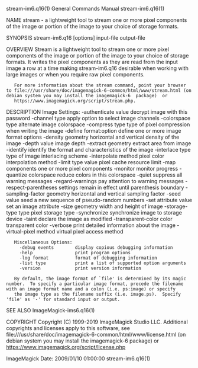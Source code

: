 stream-im6.q16(1)                                                                          General Commands Manual                                                                          stream-im6.q16(1)

NAME
       stream - a lightweight tool to stream one or more pixel components of the image or portion of the image to your choice of storage formats.

SYNOPSIS
       stream-im6.q16 [options] input-file output-file

OVERVIEW
       Stream  is a lightweight tool to stream one or more pixel components of the image or portion of the image to your choice of storage formats.  It writes the pixel components as they are read from the
       input image a row at a time making stream-im6.q16 desirable when working with large images or when you require raw pixel components.

       For more information about the stream command, point your browser to file:///usr/share/doc/imagemagick-6-common/html/www/stream.html (on debian system you may install the imagemagick-6  package)  or
       https://www.imagemagick.org/script/stream.php.

DESCRIPTION
       Image Settings:
         -authenticate value  decrypt image with this password
         -channel type        apply option to select image channels
         -colorspace type     alternate image colorspace
         -compress type       type of pixel compression when writing the image
         -define format:option
                              define one or more image format options
         -density geometry    horizontal and vertical density of the image
         -depth value         image depth
         -extract geometry    extract area from image
         -identify            identify the format and characteristics of the image
         -interlace type      type of image interlacing scheme
         -interpolate method  pixel color interpolation method
         -limit type value    pixel cache resource limit
         -map components      one or more pixel components
         -monitor             monitor progress
         -quantize colorspace reduce colors in this colorspace
         -quiet               suppress all warning messages
         -regard-warnings     pay attention to warning messages
         -respect-parentheses settings remain in effect until parenthesis boundary
         -sampling-factor geometry
                              horizontal and vertical sampling factor
         -seed value          seed a new sequence of pseudo-random numbers
         -set attribute value set an image attribute
         -size geometry       width and height of image
         -storage-type type   pixel storage type
         -synchronize         synchronize image to storage device
         -taint               declare the image as modified
         -transparent-color color
                              transparent color
         -verbose             print detailed information about the image
         -virtual-pixel method
                              virtual pixel access method

       Miscellaneous Options:
         -debug events        display copious debugging information
         -help                print program options
         -log format          format of debugging information
         -list type           print a list of supported option arguments
         -version             print version information

       By default, the image format of `file' is determined by its magic number.  To specify a particular image format, precede the filename with an image format name and a colon (i.e. ps:image) or specify
       the image type as the filename suffix (i.e. image.ps).  Specify 'file' as '-' for standard input or output.

SEE ALSO
       ImageMagick-ims6.q16(1)

COPYRIGHT
       Copyright (C) 1999-2019 ImageMagick Studio LLC. Additional copyrights and licenses apply to this software, see file:///usr/share/doc/imagemagick-6-common/html/www/license.html (on debian system  you
       may install the imagemagick-6 package) or https://www.imagemagick.org/script/license.php

ImageMagick                                                                               Date: 2009/01/10 01:00:00                                                                         stream-im6.q16(1)

